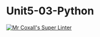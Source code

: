# Unit5-03-Python
[![Mr Coxall's Super Linter](https://github.com/ICS3U-C-Programming-ZakG/Unit5-03-Python/workflows/Mr%20Coxall's%20Super%20Linter/badge.svg)](https://github.com/ICS3U-C-Programming-ZakG/Unit5-03-Python/actions/)

